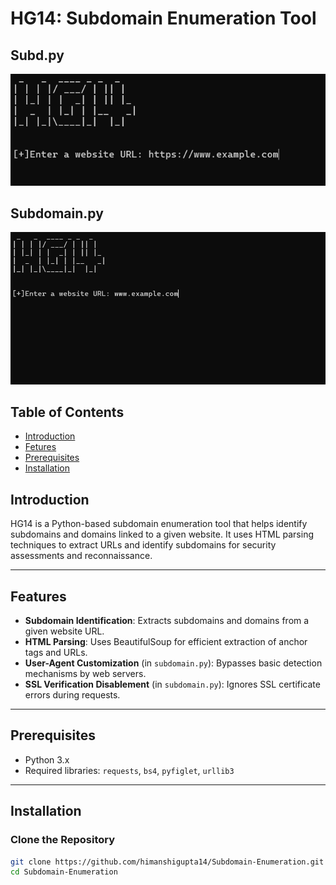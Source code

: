 # HG14: Subdomain Enumeration Tool
## Subd.py
![Subdomain-Enumeration](picture.png)
## Subdomain.py
![Subdomain-Enumeration](picture2.png)

## Table of Contents
- [Introduction](#introduction)
- [Fetures](#features)
- [Prerequisites](#prerequisites)
- [Installation](#installation)

## Introduction 
HG14 is a Python-based subdomain enumeration tool that helps identify subdomains and domains linked to a given website. It uses HTML parsing techniques to extract URLs and identify subdomains for security assessments and reconnaissance.

---

## Features

- **Subdomain Identification**: Extracts subdomains and domains from a given website URL.
- **HTML Parsing**: Uses BeautifulSoup for efficient extraction of anchor tags and URLs.
- **User-Agent Customization** (in `subdomain.py`): Bypasses basic detection mechanisms by web servers.
- **SSL Verification Disablement** (in `subdomain.py`): Ignores SSL certificate errors during requests.

---

## Prerequisites

- Python 3.x
- Required libraries: `requests`, `bs4`, `pyfiglet`, `urllib3`

---

## Installation

### Clone the Repository

```bash
git clone https://github.com/himanshigupta14/Subdomain-Enumeration.git
cd Subdomain-Enumeration
